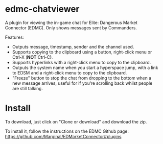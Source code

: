# edmc-chatviewer
A plugin for viewing the in-game chat for Elite: Dangerous Market Connector (EDMC).  Only shows messages sent by Commanders.

Features:
* Outputs message, timestamp, sender and the channel used.
* Supports copying to the clipboard using a button, right-click menu or Ctrl-X (**NOT** Ctrl-C).
* Supports hyperlinks with a right-click menu to copy to the clipboard.
* Outputs the system name when you start a hyperspace jump, with a link to EDSM and a right-click menu to copy to the clipboard.
* "Freeze" button to stop the chat from dropping to the bottom when a new message arrives, useful for if you're scrolling back whilst people are still talking.

# Install

To download, just click on "Clone or download" and download the zip.

To install it, follow the instructions on the EDMC Github page: https://github.com/Marginal/EDMarketConnector#plugins

